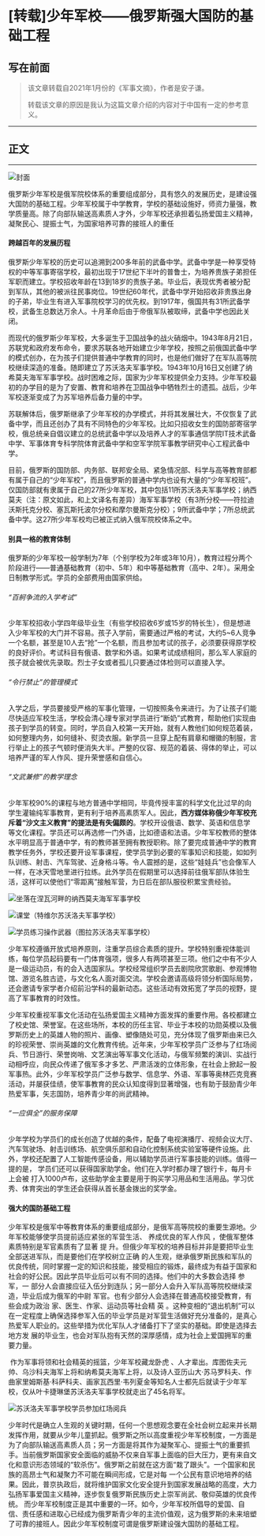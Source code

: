 # [转载]少年军校——俄罗斯强大国防的基础工程

## 写在前面

> 该文章转载自2021年1月份的《军事文摘》，作者是安子谦。
>
> 转载该文章的原因是我认为这篇文章介绍的内容对于中国有一定的参考意义。

--------------

## 正文

-----------------------------

![封面](JSWN202101025_00600.jpg)

​		俄罗斯少年军校是俄军院校体系的重要组成部分，具有悠久的发展历史，是建设强大国防的基础工程。少年军校属于中学教育，学校的基础设施好，师资力量强，教学质量高。除了向部队输送高素质人才外，少年军校还承担着弘扬爱国主义精神，凝聚民心、提振士气，为国家培养可靠的接班人的重任

#### 跨越百年的发展历程

​		俄罗斯少年军校的历史可以追溯到200多年前的武备中学。武备中学是一种享受特权的中等军事寄宿学校，最初出现于17世纪下半叶的普鲁士，为培养贵族子弟担任军职而建立。学校招收年龄在13到18岁的贵族子弟。毕业后，表现优秀者被分配到军队，其他的被派往民事岗位。19世纪60年代，武备中学开始招收非贵族出身的子弟，毕业生有进入军事院校学习的优先权。到1917年，俄国共有31所武备学校，武备生总数达万余人。十月革命后由于帝俄军队被取缔，武备中学也因此关闭。

​		而现代的俄罗斯少年军校，大多诞生于卫国战争的战火硝烟中。1943年8月21日，苏联党和政府发布命令，要求苏联各地开始建立少年学校，按照之前俄国武备中学的模式创办，在为孩子们提供普通中学教育的同时，也是他们做好了在军队高等院校继续深造的准备。随即建立了苏沃洛夫军事学校。1943年10月16日又创建了纳希莫夫海军军事学校。战时困难之际，国家为少年军校提供全力支持。少年军校最初的办学目的是为了安置、教育和培养在卫国战争中牺牲烈士的遗孤。战后，少年军校逐渐变成了为苏军培养后备力量的中学。

​		苏联解体后，俄罗斯继承了少年军校的办学模式，并将其发展壮大，不仅恢复了武备中学，而且还创办了具有不同特色的少年军校。比如只招收女生的国防部寄宿学校，俄总统亲自倡议建立的总统武备中学以及培养人才的军事通信学院IT技术武备中学、军事体育专科学院体育武备中学和空军学院军事教学研究中心工程武备中学。

​		目前，俄罗斯的国防部、内务部、联邦安全局、紧急情况部、科学与高等教育部都有属于自己的“少年军校”，而且俄罗斯的普通中学内也设有大量的“少年军校班”。仅国防部就有隶属于自己的27所少年军校，其中包括11所苏沃洛夫军事学校；纳西莫夫（注：原文如此，和上文译名有差异）海军军事学校（有3所分校——符拉迪沃斯托克分校、塞瓦斯托波尔分校和摩尔曼斯克分校）；9所武备中学；7所总统武备中学。这27所少年军校均已被正式纳入俄军院校体系之中。

#### 别具一格的教育体制

​		俄罗斯的少年军校一般学制为7年（个别学校为2年或3年10月），教育过程分两个阶段进行——普通基础教育（初中、5年）和中等基础教育（高中、2年）。采用全日制教学形式。学员的全部费用由国家供给。

###### “百舸争流的入学考试”

​		少年军校招收小学四年级毕业生（有些学校招收6岁或15岁的特长生），但是想进入少年军校的大门并不容易。孩子入学前，需要通过严格的考试，大约5~6人竞争一个名额，甚至是10人去“抢”一个名额，而且参加考试的孩子，必须要获得原学校的良好评价。考试科目有俄语、数学和外语。如果考试成绩相同，那么军人家庭的孩子就会被优先录取。烈士子女或者孤儿只要通过体检则可以直接入学。

###### “令行禁止”的管理模式

​		入学之后，学员要接受严格的军事化管理，一切按照条令来进行。为了让孩子们能尽快适应军校生活，学校会清心理专家对学员进行“断奶”式教育，帮助他们实现由孩子到学员的转变。同时，学员自入校第一天开始，就有人教他们如何规范着装，如何整理内务，如何缝补、熨烫衣服。新学员一旦穿上配有肩章和帽徽的制服，言行举止上的孩子气顿时便消失大半。严整的仪容、规范的着装、得体的举止，可以培养严谨的军人作风、提升荣誉感和自信心。

###### “文武兼修”的教学理念

​		少年军校90%的课程与地方普通中学相同，毕竟传授丰富的科学文化比过早的向学生灌输纯军事教育，更有利于培养高素质军人。因此，**西方媒体称俄少年军校充斥着“沙文主义教育”的提法是有失偏颇的**。学校开设俄语、数学、英语和信息学等文化课程。学员还可以再选修一门外语，比如德语和法语。少年军校教师的整体水平明显高于普通中学，有的教师甚至拥有教授职称。除了要完成普通中学的教育教学任务外，学校还要开设军事课程，使学员学到必要的军事知识和技能，如如列队训练、射击、汽车驾驶、近身格斗等。令人震撼的是，这些“娃娃兵”也会像军人一样，在冰天雪地里进行拉练。此外学员在假期里可以选择前往俄军部队体验生活，这样可以使他们“零距离”接触军营，为日后在部队服役积累宝贵经验。

![坐落在涅瓦河畔的纳西莫夫海军军事学校](JSWN202101025_01400.jpg)

![课堂（特维尔苏沃洛夫军事学校）](JSWN202101025_01500.jpg)

![学员练习操作武器（图拉苏沃洛夫军事学校）](JSWN202101025_01600.jpg)

​		少年军校遵循开放式培养原则，注重学员综合素质的提升。学校特别重视体能训练，每位学员起码要有一门体育强项，很多人有两项甚至三项。他们之中有不少人是一级运动员，有的会入选国家队。学校经常组织学员去剧院欣赏歌剧、参观博物馆、游览名胜古迹，与文化名人面对面交流。学校会邀请高级将领分析国际局势，还会邀请专家学者介绍前沿学科的最新动态。这些活动有效拓宽了学员的视野，提高了军事教育的时效性。

​		少年军校重视军事文化活动在弘扬爱国主义精神方面发挥的重要作用。各校都建立了校史馆、荣誉室。在这些场所，本校的历任主官、毕业于本校的功勋英模以及俄罗斯历史上的英雄人物的照片、画像、塑像随处可见，充分体现了俄罗斯由来已久的珍视荣誉、崇尚英雄的文化教育传统。近年来，少年军校学员广泛参与了红场阅兵、节日游行、荣誉岗哨、文艺演出等军事文化活动，与俄军频繁的演训、实战行动相呼应，向民众传递了俄军多才多艺、严肃活泼的立体形象，在社会上掀起一股军事热。此外，少年军校学员广泛参与数学、信息学、外语、军事等奥林匹克竞赛活动，并屡获佳绩，使军事教育的民众认知度得到显著增强，也有助于鼓励青少年热爱军事，矢志国防，培养青少年的尚武精神。

###### “一应俱全”的服务保障

​		少年学校为学员们的成长创造了优越的条件，配备了电视演播厅、视频会议大厅、 汽车驾驶场、射击训练场、航空俱乐部和自动化控制系统实验室等硬件设施。此外，学校还配置了人工智能传感设备，用以辅助学员进行军事技能的训练。值得一提的是， 学员们还可以获得国家助学金。他们在入学时都办理了银行卡，每月卡上会被 打入1000卢布，这些助学金主要是用于购买学习用品和生活用品。学习优秀、体育突出的学生还会获得从首长基金拨出的奖学金。

#### 强大的国防基础工程

​		少年军校是俄军中等教育体系的重要组成部分，是俄军高等院校的重要生源地。少年军校能够使学员提前适应紧张的军营生活、 养成优良的军人作风 ，使俄军整体素质特别是军官素质有了显著 提 升。但俄少年军校的培养目标并非是要把毕业生全部送进军队，而是要他们在学校树立正确 的人生观，继承俄罗斯民族和军队的优良传统，同时掌握一定的知识和技能，接受相应的锻炼，最终成为有益于国家和社会的好公民。因此学员毕业后可以有不同的选择。他们中的大多数会选择 参军，一 部分人会直接应征入伍分到连队；另一部分人会升入军队高等院校继续深造，毕业后成为俄军的中尉 军官。也有少部分人会选择在普通高校接受教育，有 些会成为政治 家、医生、作家、运动员等社会精 英 。这种变相的“退出机制”可以在一定程度上确保选择参军入伍的毕业学员是对军营生活做好充分准备的，是真心热爱军人职业的。这些举措为优化军队人才储备打下了坚实的基础。即使是选择去地方发 展的毕业生，也会对军队抱有天然的深厚感情，成为社会上爱国拥军的重要力量。 

​		作为军事将领和社会精英的摇篮，少年军校藏龙卧虎 、人才辈出。库图佐夫元帅、乌沙科夫海军上将和纳希莫夫海军上将，以及诗人亚历山大·苏马罗科夫、作曲家里姆斯基·科萨科夫、画家瓦西里·韦列夏金等知名人士都先后就读于少年军校，仅从叶卡捷琳堡苏沃洛夫军事学校就走出了45名将军。 

![苏沃洛夫军事学校学员参加红场阅兵](JSWN202101025_02300.jpg)

​		少年时代是确立人生观的关键时期，任何一个思想观念要在全社会树立起来并长期发挥作用，就要从少年儿童抓起。俄罗斯之所以高度重视少年军校制度，一方面是为了向部队输送高素质人员；另一方面是将其作为凝聚军心、提振士气的重要抓手。当前俄罗斯国家安全面临的威胁不仅来自军事上面临的巨大压力，更有来自文化和意识形态领域的“软杀伤”。俄罗斯之前就在这方面“栽了跟头”。一个国家和民族的高昂士气和凝聚力不可能在瞬间形成，它是对每 一个公民有意识地培养的结果。因此，普京执政后，就将维护国家文化安全提升到国家发展战略的高度，大力弘扬军事爱国主义精神，逐步恢复俄罗斯民族历史上崇军尚武、敬仰英雄的优良传统。 而少年军校制度正是其中重要的一环。如今，少年军校所倡导的爱国、自信、责任感和进取心已经成为俄罗斯青少年的主流价值观，这为俄罗斯的未来培塑了可靠的接班人。因此少年军校制度可谓是俄罗斯建设强大国防的基础工程。
